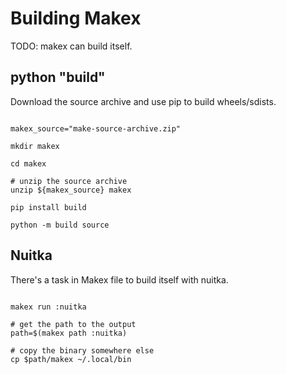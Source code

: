 # Building Makex

TODO: makex can build itself.

## python "build"

Download the source archive and use pip to build wheels/sdists.

```shell

makex_source="make-source-archive.zip"

mkdir makex

cd makex

# unzip the source archive
unzip ${makex_source} makex

pip install build

python -m build source
```

## Nuitka

There's a task in Makex file to build itself with nuitka.

```shell

makex run :nuitka

# get the path to the output
path=$(makex path :nuitka)

# copy the binary somewhere else
cp $path/makex ~/.local/bin 
```